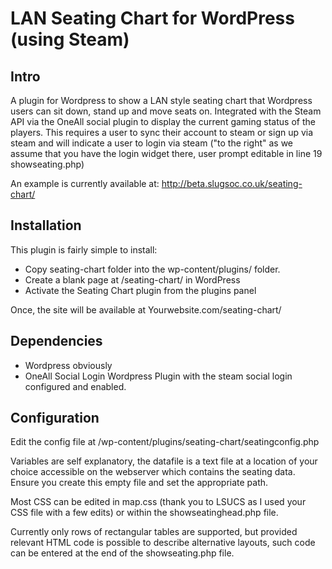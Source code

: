 LAN Seating Chart for WordPress (using Steam)
=============================================

Intro
-----

A plugin for Wordpress to show a LAN style seating chart that Wordpress users can sit down, stand up and move seats on. Integrated with the Steam API via the OneAll social plugin to display the current gaming status of the players.
This requires a user to sync their account to steam or sign up via steam and will indicate a user to login via steam ("to the right" as we assume that you have the login widget there, user prompt editable in line 19 showseating.php)

An example is currently available at: http://beta.slugsoc.co.uk/seating-chart/

Installation
------------

This plugin is fairly simple to install:

* Copy seating-chart folder into the wp-content/plugins/ folder.
* Create a blank page at /seating-chart/ in WordPress
* Activate the Seating Chart plugin from the plugins panel

Once, the site will be available at Yourwebsite.com/seating-chart/

Dependencies
------------

* Wordpress obviously
* OneAll Social Login Wordpress Plugin with the steam social login configured and enabled.

Configuration
-------------

Edit the config file at /wp-content/plugins/seating-chart/seatingconfig.php

Variables are self explanatory, the datafile is a text file at a location of your choice accessible on the webserver which contains the seating data.
Ensure you create this empty file and set the appropriate path.

Most CSS can be edited in map.css (thank you to LSUCS as I used your CSS file with a few edits) or within the showseatinghead.php file.

Currently only rows of rectangular tables are supported, but provided relevant HTML code is possible to describe alternative layouts, such code can be entered at the end of the showseating.php file.

